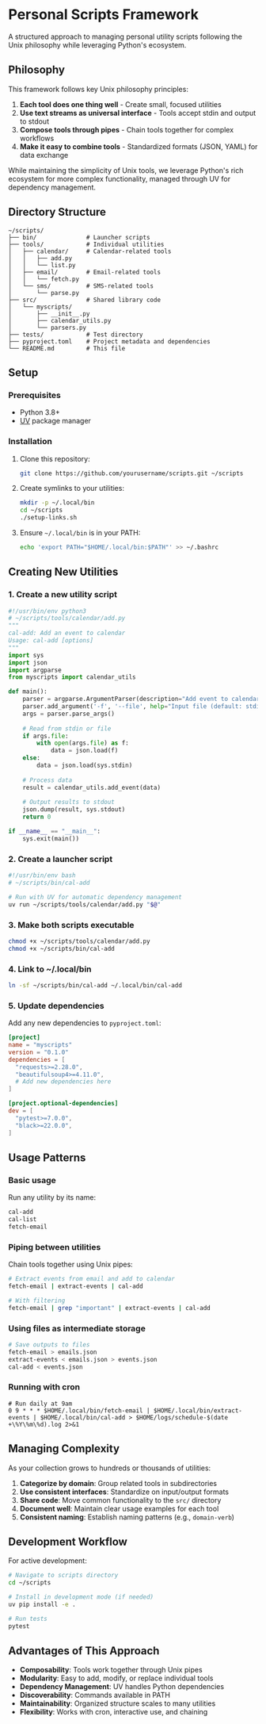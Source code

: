 # Personal Scripts Framework

A structured approach to managing personal utility scripts following the Unix philosophy while leveraging Python's ecosystem.

## Philosophy

This framework follows key Unix philosophy principles:

1. **Each tool does one thing well** - Create small, focused utilities
2. **Use text streams as universal interface** - Tools accept stdin and output to stdout
3. **Compose tools through pipes** - Chain tools together for complex workflows
4. **Make it easy to combine tools** - Standardized formats (JSON, YAML) for data exchange

While maintaining the simplicity of Unix tools, we leverage Python's rich ecosystem for more complex functionality, managed through UV for dependency management.

## Directory Structure

```
~/scripts/
├── bin/              # Launcher scripts
├── tools/            # Individual utilities
│   ├── calendar/     # Calendar-related tools
│   │   ├── add.py
│   │   └── list.py
│   ├── email/        # Email-related tools
│   │   └── fetch.py
│   └── sms/          # SMS-related tools
│       └── parse.py
├── src/              # Shared library code
│   └── myscripts/    
│       ├── __init__.py
│       ├── calendar_utils.py
│       └── parsers.py
├── tests/            # Test directory
├── pyproject.toml    # Project metadata and dependencies
└── README.md         # This file
```

## Setup

### Prerequisites

- Python 3.8+
- [UV](https://github.com/astral-sh/uv) package manager

### Installation

1. Clone this repository:
   ```bash
   git clone https://github.com/yourusername/scripts.git ~/scripts
   ```

2. Create symlinks to your utilities:
   ```bash
   mkdir -p ~/.local/bin
   cd ~/scripts
   ./setup-links.sh
   ```

3. Ensure `~/.local/bin` is in your PATH:
   ```bash
   echo 'export PATH="$HOME/.local/bin:$PATH"' >> ~/.bashrc
   ```

## Creating New Utilities

### 1. Create a new utility script

```python
#!/usr/bin/env python3
# ~/scripts/tools/calendar/add.py
"""
cal-add: Add an event to calendar
Usage: cal-add [options]
"""
import sys
import json
import argparse
from myscripts import calendar_utils

def main():
    parser = argparse.ArgumentParser(description="Add event to calendar")
    parser.add_argument('-f', '--file', help="Input file (default: stdin)")
    args = parser.parse_args()
    
    # Read from stdin or file
    if args.file:
        with open(args.file) as f:
            data = json.load(f)
    else:
        data = json.load(sys.stdin)
    
    # Process data
    result = calendar_utils.add_event(data)
    
    # Output results to stdout
    json.dump(result, sys.stdout)
    return 0

if __name__ == "__main__":
    sys.exit(main())
```

### 2. Create a launcher script

```bash
#!/usr/bin/env bash
# ~/scripts/bin/cal-add

# Run with UV for automatic dependency management
uv run ~/scripts/tools/calendar/add.py "$@"
```

### 3. Make both scripts executable

```bash
chmod +x ~/scripts/tools/calendar/add.py
chmod +x ~/scripts/bin/cal-add
```

### 4. Link to ~/.local/bin

```bash
ln -sf ~/scripts/bin/cal-add ~/.local/bin/cal-add
```

### 5. Update dependencies

Add any new dependencies to `pyproject.toml`:

```toml
[project]
name = "myscripts"
version = "0.1.0"
dependencies = [
  "requests>=2.28.0",
  "beautifulsoup4>=4.11.0",
  # Add new dependencies here
]

[project.optional-dependencies]
dev = [
  "pytest>=7.0.0",
  "black>=22.0.0",
]
```

## Usage Patterns

### Basic usage

Run any utility by its name:

```bash
cal-add
cal-list
fetch-email
```

### Piping between utilities

Chain tools together using Unix pipes:

```bash
# Extract events from email and add to calendar
fetch-email | extract-events | cal-add

# With filtering
fetch-email | grep "important" | extract-events | cal-add
```

### Using files as intermediate storage

```bash
# Save outputs to files
fetch-email > emails.json
extract-events < emails.json > events.json
cal-add < events.json
```

### Running with cron

```
# Run daily at 9am
0 9 * * * $HOME/.local/bin/fetch-email | $HOME/.local/bin/extract-events | $HOME/.local/bin/cal-add > $HOME/logs/schedule-$(date +\%Y\%m\%d).log 2>&1
```

## Managing Complexity

As your collection grows to hundreds or thousands of utilities:

1. **Categorize by domain**: Group related tools in subdirectories
2. **Use consistent interfaces**: Standardize on input/output formats
3. **Share code**: Move common functionality to the `src/` directory
4. **Document well**: Maintain clear usage examples for each tool
5. **Consistent naming**: Establish naming patterns (e.g., `domain-verb`)

## Development Workflow

For active development:

```bash
# Navigate to scripts directory
cd ~/scripts

# Install in development mode (if needed)
uv pip install -e .

# Run tests
pytest

```

## Advantages of This Approach

- **Composability**: Tools work together through Unix pipes
- **Modularity**: Easy to add, modify, or replace individual tools
- **Dependency Management**: UV handles Python dependencies
- **Discoverability**: Commands available in PATH
- **Maintainability**: Organized structure scales to many utilities
- **Flexibility**: Works with cron, interactive use, and chaining